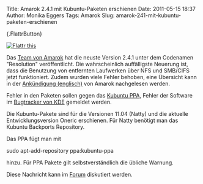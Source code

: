 Title: Amarok 2.4.1 mit Kubuntu-Paketen erschienen
Date: 2011-05-15 18:37
Author: Monika Eggers
Tags: Amarok
Slug: amarok-241-mit-kubuntu-paketen-erschienen

[](http://wiki.kubuntu-de.org/Team:Redaktion/Nachrichten/Amarok_2.4.1_mit_Kubuntu-Paketen_erschienen){.FlattrButton}  

<noscript><a href="http://flattr.com/thing/274160/Amarok-2-4-1-mit-Kubuntu-Paketen-erschienen" target="_blank">  

![Flattr
this](http://api.flattr.com/button/flattr-badge-large.png "Flattr this")</a></noscript>

Das [Team von Amarok](http://amarok.kde.org) hat die neuste Version
2.4.1 unter dem Codenamen "Resolution" veröffentlicht. Die
wahrscheinlich auffälligste Neuerung ist, dass die Benutzung von
entfernten Laufwerken über NFS und SMB/CIFS jetzt funktioniert. Zudem
wurden viele Fehler behoben, eine Übersicht kann in der [Ankündigung
(englisch)](http://amarok.kde.org/en/releases/2.4.1) von Amarok
nachgelesen werden.


Fehler in den Paketen sollen gegen das [Kubuntu
PPA](https://bugs.launchpad.net/kubuntu-ppa), Fehler der Software im
[Bugtracker von KDE](http://bugs.kde.org) gemeldet werden.


<!--break--><!--break-->

Die Kubuntu-Pakete sind für die Versionen 11.04 (Natty) und die aktuelle
Entwicklungsversion Oneric erschienen. Für Natty benötigt man das
Kubuntu Backports Repository.


Das PPA fügt man mit


sudo apt-add-repository ppa:kubuntu-ppa


hinzu. Für PPA Pakete gilt selbstverständlich die übliche Warnung.



Diese Nachricht kann im
[Forum](http://forum.kubuntu-de.org/index.php?board=1.0) diskutiert
werden.



